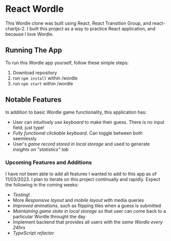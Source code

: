 # React Wordle

This Wordle clone was built using React, React Transition Group, and react-chartjs-2. I built this project as a way to practice React application, and because I love Wordle.

## Running The App

To run this Wordle app yourself, follow these simple steps:

1. Download repository
2. run `npm install` within /wordle
3. run `npm start` within /wordle

## Notable Features

In addition to basic Wordle game functionality, this application has:

- User can _intuitively use keyboard_ to make their guess. There is no input field, just type!
- _Fully functional clickable keyboard_. Can toggle between both seemlessly
- User's _game record stored in local storage_ and used to generate _insights on "statistics" tab_

### Upcoming Features and Additions

I have not been able to add all features I wanted to add to this app as of 11/03/2023. I plan to iterate on this project continually and rapidly. Expect the following in the coming weeks:

- _Testing_!
- More _Responsive layout_ and _mobile layout_ with media queries
- _Improved animations_, such as flipping tiles when a guess is submitted
- _Maintaining game state in local storage_ so that user can come back to a particular Wordle throught the day
- Implement backend that provides all users with the _same Wordle every 24hrs_
- _TypeScript refactor_

